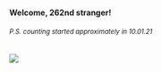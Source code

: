 #### Welcome, 262nd stranger!

###### <sup>P.S. counting started approximately in 10.01.21</sup>

<img src="https://kraftwerk28.pp.ua/vcnt.png"></img>
